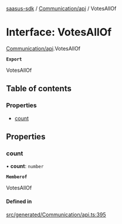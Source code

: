 [saasus-sdk](../README.md) / [Communication/api](../modules/Communication_api.md) / VotesAllOf

# Interface: VotesAllOf

[Communication/api](../modules/Communication_api.md).VotesAllOf

**`Export`**

VotesAllOf

## Table of contents

### Properties

- [count](Communication_api.VotesAllOf.md#count)

## Properties

### count

• **count**: `number`

**`Memberof`**

VotesAllOf

#### Defined in

[src/generated/Communication/api.ts:395](https://github.com/saasus-platform/saasus-sdk-javascript/blob/09ef427/src/generated/Communication/api.ts#L395)
